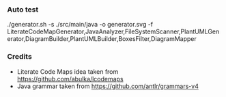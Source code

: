 
### Auto test

./generator.sh -s ./src/main/java -o generator.svg -f LiterateCodeMapGenerator,JavaAnalyzer,FileSystemScanner,PlantUMLGenerator,DiagramBuilder,PlantUMLBuilder,BoxesFilter,DiagramMapper

### Credits

* Literate Code Maps idea taken from https://github.com/abulka/lcodemaps
* Java grammar taken from https://github.com/antlr/grammars-v4
